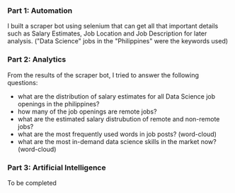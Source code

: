### Part 1: Automation

I built a scraper bot using selenium that can get all that important details such as Salary Estimates, Job Location and Job Description for later analysis. 
("Data Science" jobs in the "Philippines" were the keywords used)


### Part 2: Analytics

From the results of the scraper bot, I tried to answer the following questions: 
- what are the distribution of salary estimates for all Data Science job openings in the philippines?
- how many of the job openings are remote jobs?
- what are the estimated salary distrubution of remote and non-remote jobs?
- what are the most frequently used words in job posts? (word-cloud)
- what are the most in-demand data science skills in the market now? (word-cloud)

### Part 3: Artificial Intelligence

To be completed
